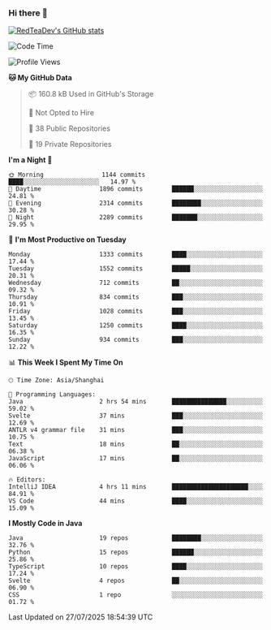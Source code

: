 ### Hi there 👋

<!--
**RedTeaDev/RedTeaDev** is a ✨ _special_ ✨ repository because its `README.md` (this file) appears on your GitHub profile.

Here are some ideas to get you started:

- 🔭 I’m currently working on ...
- 🌱 I’m currently learning ...
- 👯 I’m looking to collaborate on ...
- 🤔 I’m looking for help with ...
- 💬 Ask me about ...
- 📫 How to reach me: ...
- 😄 Pronouns: ...
- ⚡ Fun fact: ...
-->

<!--
[![wakatime](https://wakatime.com/badge/user/6b101ed0-04c0-4490-9283-eb61f2efff96.svg)](https://wakatime.com/@6b101ed0-04c0-4490-9283-eb61f2efff96)
!-->

[![RedTeaDev's GitHub stats](https://github-readme-stats.vercel.app/api?username=RedTeaDev\&include_all_commits=true)](https://github.com/anuraghazra/github-readme-stats)
<!--
[![willianrod's wakatime stats](https://github-readme-stats.vercel.app/api/wakatime?username=RedTeaDev)](https://github.com/anuraghazra/github-readme-stats)
!-->
<!--START_SECTION:waka-->
![Code Time](http://img.shields.io/badge/Code%20Time-3%2C423%20hrs%2023%20mins-blue)

![Profile Views](http://img.shields.io/badge/Profile%20Views-0-blue)

**🐱 My GitHub Data** 

> 📦 160.8 kB Used in GitHub's Storage 
 > 
> 🚫 Not Opted to Hire
 > 
> 📜 38 Public Repositories 
 > 
> 🔑 19 Private Repositories 
 > 
**I'm a Night 🦉** 

```text
🌞 Morning                1144 commits        ████░░░░░░░░░░░░░░░░░░░░░   14.97 % 
🌆 Daytime                1896 commits        ██████░░░░░░░░░░░░░░░░░░░   24.81 % 
🌃 Evening                2314 commits        ████████░░░░░░░░░░░░░░░░░   30.28 % 
🌙 Night                  2289 commits        ███████░░░░░░░░░░░░░░░░░░   29.95 % 
```
📅 **I'm Most Productive on Tuesday** 

```text
Monday                   1333 commits        ████░░░░░░░░░░░░░░░░░░░░░   17.44 % 
Tuesday                  1552 commits        █████░░░░░░░░░░░░░░░░░░░░   20.31 % 
Wednesday                712 commits         ██░░░░░░░░░░░░░░░░░░░░░░░   09.32 % 
Thursday                 834 commits         ███░░░░░░░░░░░░░░░░░░░░░░   10.91 % 
Friday                   1028 commits        ███░░░░░░░░░░░░░░░░░░░░░░   13.45 % 
Saturday                 1250 commits        ████░░░░░░░░░░░░░░░░░░░░░   16.35 % 
Sunday                   934 commits         ███░░░░░░░░░░░░░░░░░░░░░░   12.22 % 
```


📊 **This Week I Spent My Time On** 

```text
🕑︎ Time Zone: Asia/Shanghai

💬 Programming Languages: 
Java                     2 hrs 54 mins       ███████████████░░░░░░░░░░   59.02 % 
Svelte                   37 mins             ███░░░░░░░░░░░░░░░░░░░░░░   12.69 % 
ANTLR v4 grammar file    31 mins             ███░░░░░░░░░░░░░░░░░░░░░░   10.75 % 
Text                     18 mins             ██░░░░░░░░░░░░░░░░░░░░░░░   06.38 % 
JavaScript               17 mins             ██░░░░░░░░░░░░░░░░░░░░░░░   06.06 % 

🔥 Editors: 
IntelliJ IDEA            4 hrs 11 mins       █████████████████████░░░░   84.91 % 
VS Code                  44 mins             ████░░░░░░░░░░░░░░░░░░░░░   15.09 % 
```

**I Mostly Code in Java** 

```text
Java                     19 repos            ████████░░░░░░░░░░░░░░░░░   32.76 % 
Python                   15 repos            ██████░░░░░░░░░░░░░░░░░░░   25.86 % 
TypeScript               10 repos            ████░░░░░░░░░░░░░░░░░░░░░   17.24 % 
Svelte                   4 repos             ██░░░░░░░░░░░░░░░░░░░░░░░   06.90 % 
CSS                      1 repo              ░░░░░░░░░░░░░░░░░░░░░░░░░   01.72 % 
```




 Last Updated on 27/07/2025 18:54:39 UTC
<!--END_SECTION:waka-->


